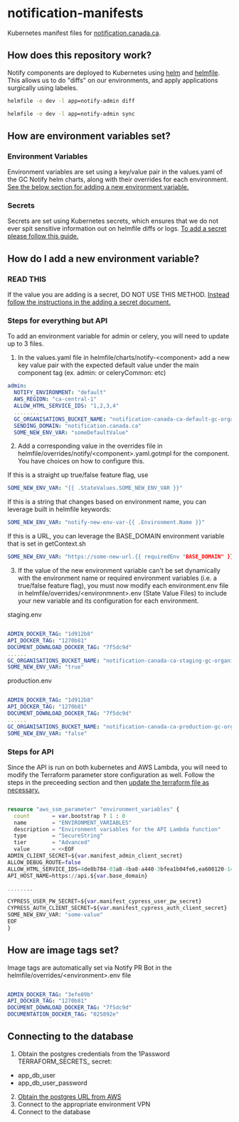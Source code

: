 # notification-manifests

Kubernetes manifest files for [notification.canada.ca](https://notification.canada.ca).

## How does this repository work?

Notify components are deployed to Kubernetes using [helm](https://helm.sh/) and [helmfile](https://github.com/helmfile/helmfile). This allows us to do "diffs" on our environments, and apply applications surgically using labeles.

```bash
helmfile -e dev -l app=notify-admin diff
```

```bash
helmfile -e dev -l app=notify-admin sync
```

## How are environment variables set?

### Environment Variables

Environment variables are set using a key/value pair in the values.yaml of the GC Notify helm charts, along with their overrides for each environment. [See the below section for adding a new environment variable.](##HowdoIaddanewenvironmentvariable?)

### Secrets

Secrets are set using Kubernetes secrets, which ensures that we do not ever spit sensitive information out on helmfile diffs or logs. [To add a secret please follow this guide.](https://github.com/cds-snc/notification-terraform/blob/main/docs/creatingSecrets.md)


## How do I add a new environment variable?

### READ THIS

If the value you are adding is a secret, DO NOT USE THIS METHOD. [Instead follow the instructions in the adding a secret document.](https://github.com/cds-snc/notification-terraform/blob/main/docs/creatingSecrets.md)

### Steps for everything but API

To add an environment variable for admin or celery, you will need to update up to 3 files. 

1. In the values.yaml file in helmfile/charts/notify-\<component\> add a new key value pair with the expected default value under the main component tag (ex. admin: or celeryCommon: etc)

```yaml
admin:
  NOTIFY_ENVIRONMENT: "default"
  AWS_REGION: "ca-central-1"
  ALLOW_HTML_SERVICE_IDS: "1,2,3,4"
  ........
  GC_ORGANISATIONS_BUCKET_NAME: "notification-canada-ca-default-gc-organisations"
  SENDING_DOMAIN: "notification.canada.ca"
  SOME_NEW_ENV_VAR: "someDefaultValue"
```

2. Add a corresponding value in the overrides file in helmfile/overrides/notify/\<component\>.yaml.gotmpl for the component. You have choices on how to configure this. 

If this is a straight up true/false feature flag, use 

```yaml
SOME_NEW_ENV_VAR: "{{ .StateValues.SOME_NEW_ENV_VAR }}"
```

If this is a string that changes based on environment name, you can leverage built in helmfile keywords:

```yaml
SOME_NEW_ENV_VAR: "notify-new-env-var-{{ .Environment.Name }}"
```

If this is a URL, you can leverage the BASE_DOMAIN environment variable that is set in getContext.sh

```yaml
SOME_NEW_ENV_VAR: "https://some-new-url.{{ requiredEnv "BASE_DOMAIN" }}"
```

3. If the value of the new environment variable can't be set dynamically with the environment name or required environment variables (i.e. a true/false feature flag), you must now modify each environment.env file in helmfile/overrides/\<environmnent\>.env (State Value Files) to include your new variable and its configuration for each environment.

staging.env

```yaml

ADMIN_DOCKER_TAG: "1d912b8"
API_DOCKER_TAG: "1270b81"
DOCUMENT_DOWNLOAD_DOCKER_TAG: "7f5dc9d"
......
GC_ORGANISATIONS_BUCKET_NAME: "notification-canada-ca-staging-gc-organisations"
SOME_NEW_ENV_VAR: "true"

```

production.env 

```yaml

ADMIN_DOCKER_TAG: "1d912b8"
API_DOCKER_TAG: "1270b81"
DOCUMENT_DOWNLOAD_DOCKER_TAG: "7f5dc9d"
......
GC_ORGANISATIONS_BUCKET_NAME: "notification-canada-ca-production-gc-organisations"
SOME_NEW_ENV_VAR: "false"

```

### Steps for API

Since the API is run on both kubernetes and AWS Lambda, you will need to modify the Terraform parameter store configuration as well. Follow the steps in the preceeding section and then [update the terraform file as necessary.](https://github.com/cds-snc/notification-terraform/blob/main/aws/lambda-api/secrets_manager.tf)

```terraform

resource "aws_ssm_parameter" "environment_variables" {
  count       = var.bootstrap ? 1 : 0
  name        = "ENVIRONMENT_VARIABLES"
  description = "Environment variables for the API Lambda function"
  type        = "SecureString"
  tier        = "Advanced"
  value       = <<EOF
ADMIN_CLIENT_SECRET=${var.manifest_admin_client_secret}
ALLOW_DEBUG_ROUTE=false
ALLOW_HTML_SERVICE_IDS=4de8b784-03a8-4ba8-a440-3bfea1b04fe6,ea608120-148a-4eba-a64c-4d9a8010e7b0
API_HOST_NAME=https://api.${var.base_domain}

........

CYPRESS_USER_PW_SECRET=${var.manifest_cypress_user_pw_secret}
CYPRESS_AUTH_CLIENT_SECRET=${var.manifest_cypress_auth_client_secret}
SOME_NEW_ENV_VAR: "some-value"
EOF
}


```

## How are image tags set?

Image tags are automatically set via Notify PR Bot in the helmfile/overrides/\<environment\>.env file

```yaml

ADMIN_DOCKER_TAG: "3efe89b"
API_DOCKER_TAG: "1270b81"
DOCUMENT_DOWNLOAD_DOCKER_TAG: "7f5dc9d"
DOCUMENTATION_DOCKER_TAG: "025892e"

```

## Connecting to the database

1. Obtain the postgres credentials from the 1Password TERRAFORM_SECRETS_<ENVIRONMENT> secret: 
- app_db_user
- app_db_user_password
2. [Obtain the postgres URL from AWS](https://ca-central-1.console.aws.amazon.com/rds/home?region=ca-central-1#databases:)
3. Connect to the appropriate environment VPN
4. Connect to the database
